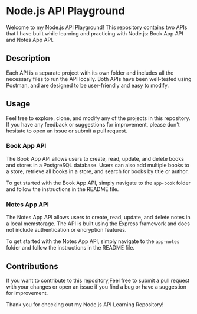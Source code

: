 # Node.js API Playground

Welcome to my Node.js API Playground! This repository contains two APIs that I have built while learning and practicing with Node.js: Book App API and Notes App API.

## Description

Each API is a separate project with its own folder and includes all the necessary files to run the API locally. Both APIs have been well-tested using Postman, and are designed to be user-friendly and easy to modify.

## Usage

Feel free to explore, clone, and modify any of the projects in this repository. If you have any feedback or suggestions for improvement, please don't hesitate to open an issue or submit a pull request.

### Book App API

The Book App API allows users to create, read, update, and delete books and stores in a PostgreSQL database. Users can also add multiple books to a store, retrieve all books in a store, and search for books by title or author.

To get started with the Book App API, simply navigate to the `app-book` folder and follow the instructions in the README file.

### Notes App API

The Notes App API allows users to create, read, update, and delete notes in a local memstorage. The API is built using the Express framework and does not include authentication or encryption features.

To get started with the Notes App API, simply navigate to the `app-notes` folder and follow the instructions in the README file.

## Contributions

If you want to contribute to this repository,Feel free to submit a pull request with your changes or open an issue if you find a bug or have a suggestion for improvement.

Thank you for checking out my Node.js API Learning Repository!
